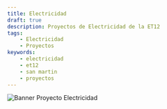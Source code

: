```yaml
---
title: Electricidad
draft: true
description: Proyectos de Electricidad de la ET12
tags:
    - Electricidad
    - Proyectos
keywords:
    - electricidad
    - et12
    - san martin
    - proyectos
---
```

![Banner Proyecto Electricidad](/imgs/proyectoelectricidad.png)